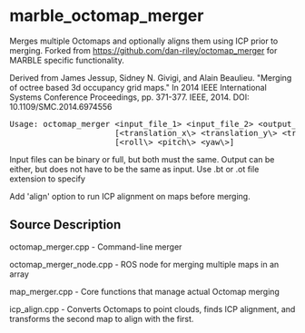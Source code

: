 # marble_octomap_merger

Merges multiple Octomaps and optionally aligns them using ICP prior to merging.  Forked from https://github.com/dan-riley/octomap_merger for MARBLE specific functionality.

Derived from James Jessup, Sidney N. Givigi, and Alain Beaulieu. "Merging of octree based 3d occupancy grid maps." In 2014 IEEE International Systems Conference Proceedings, pp. 371-377. IEEE, 2014. DOI: 10.1109/SMC.2014.6974556

<pre>
Usage: octomap_merger &lt;input_file_1> &lt;input_file_2> &lt;output_file\> [align]
                      [&lt;translation_x\> &lt;translation_y\> &lt;translation_z\>]
                      [&lt;roll\> &lt;pitch\> &lt;yaw\>]
</pre>

Input files can be binary or full, but both must the same.
Output can be either, but does not have to be the same as input.
Use .bt or .ot file extension to specify

Add 'align' option to run ICP alignment on maps before merging.

## Source Description

octomap_merger.cpp - Command-line merger

octomap_merger_node.cpp - ROS node for merging multiple maps in an array

map_merger.cpp - Core functions that manage actual Octomap merging

icp_align.cpp - Converts Octomaps to point clouds, finds ICP alignment, and transforms the second map to align with the first.
